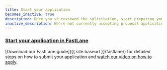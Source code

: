 ```yaml
---
title: Start your application
becomes_inactive: true
description: Once you've reviewed the solicitation, start preparing your Phase I application in FastLane.
inactive_description: We're not currently accepting proposal applications. Our next solicitation will be released in {{ site.deadline }}.
---
```

 
### [Start your application in FastLane](#)
 
[Download our FastLane guide]({{ site.baseurl }}/fastlane/) for detailed steps on how to submit your application and [watch our video on how to apply](https://www.youtube.com/watch?v=-0lhmfczIJ8&feature=youtu.be).


